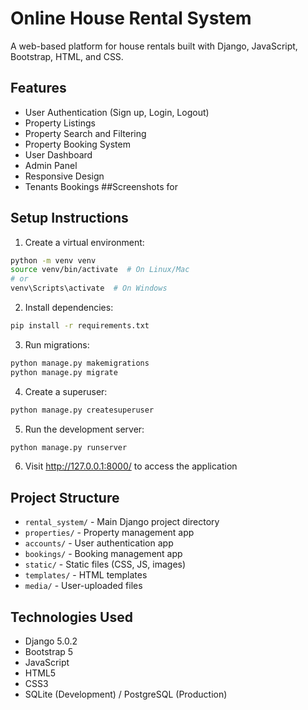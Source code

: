 # Online House Rental System

A web-based platform for house rentals built with Django, JavaScript, Bootstrap, HTML, and CSS.

## Features

- User Authentication (Sign up, Login, Logout)
- Property Listings
- Property Search and Filtering
- Property Booking System
- User Dashboard
- Admin Panel
- Responsive Design
- Tenants Bookings
##Screenshots for

## Setup Instructions

1. Create a virtual environment:
```bash
python -m venv venv
source venv/bin/activate  # On Linux/Mac
# or
venv\Scripts\activate  # On Windows
```

2. Install dependencies:
```bash
pip install -r requirements.txt
```

3. Run migrations:
```bash
python manage.py makemigrations
python manage.py migrate
```

4. Create a superuser:
```bash
python manage.py createsuperuser
```

5. Run the development server:
```bash
python manage.py runserver
```

6. Visit http://127.0.0.1:8000/ to access the application

## Project Structure

- `rental_system/` - Main Django project directory
- `properties/` - Property management app
- `accounts/` - User authentication app
- `bookings/` - Booking management app
- `static/` - Static files (CSS, JS, images)
- `templates/` - HTML templates
- `media/` - User-uploaded files

## Technologies Used

- Django 5.0.2
- Bootstrap 5
- JavaScript
- HTML5
- CSS3
- SQLite (Development) / PostgreSQL (Production) 
